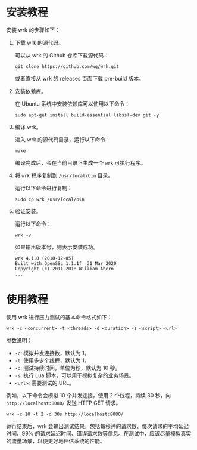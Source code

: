 # 安装教程
安装 wrk 的步骤如下：

1. 下载 wrk 的源代码。

   可以从 wrk 的 Github 仓库下载源代码：

   ```
   git clone https://github.com/wg/wrk.git
   ```

   或者直接从 wrk 的 releases 页面下载 pre-build 版本。

2. 安装依赖库。

   在 Ubuntu 系统中安装依赖库可以使用以下命令：

   ```
   sudo apt-get install build-essential libssl-dev git -y
   ```

3. 编译 wrk。

   进入 wrk 的源代码目录，运行以下命令：

   ```
   make
   ```

   编译完成后，会在当前目录下生成一个 `wrk` 可执行程序。

4. 将 `wrk` 程序复制到 `/usr/local/bin` 目录。

   运行以下命令进行复制：

   ```
   sudo cp wrk /usr/local/bin
   ```

5. 验证安装。

   运行以下命令：

   ```
   wrk -v
   ```

   如果输出版本号，则表示安装成功。

   ```
   wrk 4.1.0 (2018-12-05)
   Built with OpenSSL 1.1.1f  31 Mar 2020
   Copyright (c) 2011-2018 William Ahern
   ...
   ```
# 使用教程
使用 wrk 进行压力测试的基本命令格式如下：

```
wrk -c <concurrent> -t <threads> -d <duration> -s <script> <url>
```

参数说明：

- `-c`: 模拟并发连接数，默认为 1。
- `-t`: 使用多少个线程，默认为 1。
- `-d`: 测试持续时间，单位为秒，默认为 10 秒。
- `-s`: 执行 Lua 脚本，可以用于模拟复杂的业务场景。
- `<url>`: 需要测试的 URL。

例如，以下命令会模拟 10 个并发连接，使用 2 个线程，持续 30 秒，向 `http://localhost:8080/` 发送 HTTP GET 请求。

```
wrk -c 10 -t 2 -d 30s http://localhost:8080/
```

运行结束后，wrk 会输出测试结果，包括每秒钟的请求数、每次请求的平均延迟时间、99% 的请求延迟时间、错误请求数等信息。在测试中，应该尽量模拟真实的流量场景，以便更好地评估系统的性能。